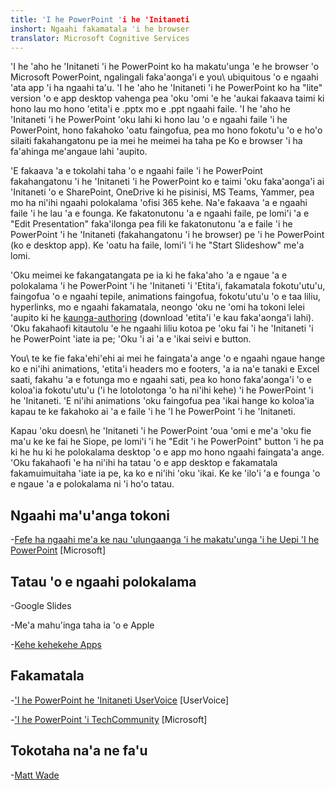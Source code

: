 ```yaml
---
title: 'I he PowerPoint 'i he 'Initaneti
inshort: Ngaahi fakamatala 'i he browser
translator: Microsoft Cognitive Services
---
```


'I he 'aho he 'Initaneti 'i he PowerPoint ko ha makatu'unga 'e he browser 'o Microsoft PowerPoint,
ngalingali faka'aonga'i e you\ ubiquitous 'o e ngaahi 'ata app 'i ha ngaahi ta'u.
'I he 'aho he 'Initaneti 'i he PowerPoint ko ha \"lite\" version 'o e app desktop vahenga
pea 'oku 'omi 'e he 'aukai fakaava taimi ki hono lau mo hono 'etita'i e .pptx mo e .ppt
ngaahi faile. 'I he 'aho he 'Initaneti 'i he PowerPoint 'oku lahi ki hono lau 'o e ngaahi faile 'i he PowerPoint, hono fakahoko
'oatu faingofua, pea mo hono fokotu'u 'o e ho'o silaiti fakahangatonu pe ia mei he meimei ha taha pe
Ko e browser 'i ha fa'ahinga me'angaue lahi 'aupito.

'E fakaava 'a e tokolahi taha 'o e ngaahi faile 'i he PowerPoint fakahangatonu 'i he 'Initaneti 'i he PowerPoint ko e taimi 'oku faka'aonga'i ai
'Initaneti 'o e SharePoint, OneDrive ki he pisinisi, MS Teams, Yammer, pea mo ha ni'ihi
ngaahi polokalama 'ofisi 365 kehe. Na'e fakaava 'a e ngaahi faile 'i he lau 'a e founga. Ke fakatonutonu 'a e ngaahi faile,
pe lomi'i 'a e \"Edit Presentation\" faka'ilonga pea fili ke fakatonutonu 'a e
faile 'i he PowerPoint 'i he 'Initaneti (fakahangatonu 'i he browser) pe 'i he PowerPoint (ko e
desktop app). Ke 'oatu ha faile, lomi'i 'i he \"Start Slideshow\" me'a lomi.

'Oku meimei ke fakangatangata pe ia ki he faka'aho 'a e ngaue 'a e polokalama 'i he PowerPoint 'i he 'Initaneti 'i
'Etita'i, fakamatala fokotu'utu'u, faingofua 'o e ngaahi tepile, animations faingofua, fokotu'utu'u 'o e taa
liliu, hyperlinks, mo e ngaahi fakamatala, neongo 'oku ne 'omi ha tokoni lelei 'aupito
ki he [kaunga-authoring](http://icsh.pt/CoAuthoring) (download 'etita'i 'e
kau faka'aonga'i lahi). 'Oku fakahaofi kitautolu 'e he ngaahi liliu kotoa pe 'oku fai 'i he 'Initaneti 'i he PowerPoint
'iate ia pe; 'Oku 'i ai 'a e 'ikai seivi e button.

You\ te ke fie faka'ehi'ehi ai mei he faingata'a ange 'o e ngaahi ngaue hange ko e ni'ihi animations, 'etita'i
headers mo e footers, 'a ia na'e tanaki e Excel saati, fakahu 'a e fotunga mo e ngaahi sati,
pea ko hono faka'aonga'i 'o e koloa'ia fokotu'utu'u ('i he lotolotonga 'o ha ni'ihi kehe) 'i he PowerPoint 'i he 'Initaneti. 'E ni'ihi
animations 'oku faingofua pea 'ikai hange ko koloa'ia kapau te ke fakahoko ai 'a e faile 'i he
'I he PowerPoint 'i he 'Initaneti.

Kapau 'oku doesn\ he 'Initaneti 'i he PowerPoint 'oua 'omi e me'a 'oku fie ma'u ke ke fai he
Siope, pe lomi'i 'i he \"Edit 'i he PowerPoint\" button 'i he pa ki he
hu ki he polokalama desktop 'o e app mo hono ngaahi faingata'a ange.
'Oku fakahaofi 'e ha ni'ihi ha tatau 'o e app desktop e fakamatala fakamuimuitaha 'iate ia pe, ka ko e ni'ihi 'oku
'ikai. Ke ke 'ilo'i 'a e founga 'o e ngaue 'a e polokalama ni 'i ho'o tatau.

Ngaahi ma'u'anga tokoni
---------

-[Fefe ha ngaahi me'a ke nau 'ulungaanga 'i he makatu'unga 'i he Uepi
    'I he PowerPoint](https://support.office.com/en-us/article/How-certain-features-behave-in-web-based-PowerPoint-A931F0C8-1305-4428-8F7C-9CFA00EF28C5)
    \[Microsoft\]

Tatau 'o e ngaahi polokalama
--------------------

-Google Slides

-Me'a mahu'inga taha ia 'o e Apple

-[Kehe kehekehe
    Apps](https://en.wikipedia.org/wiki/Presentation_program)

Fakamatala
---------

-['I he PowerPoint he 'Initaneti UserVoice](https://powerpoint.uservoice.com/forums/270149-powerpoint-online)
    \[UserVoice\]

-['I he PowerPoint 'i TechCommunity](https://techcommunity.microsoft.com/t5/PowerPoint-Office-Mix/ct-p/PowerPoint)
    \[Microsoft\]

Tokotaha na'a ne fa'u
---------

-[Matt Wade](https://www.linkedin.com/in/thatmattwade/)


